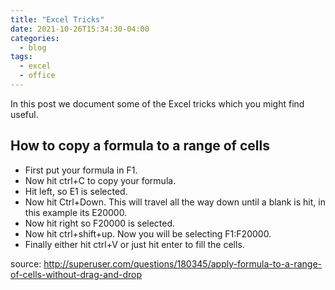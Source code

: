 ```yaml
---
title: "Excel Tricks"
date: 2021-10-26T15:34:30-04:00
categories:
  - blog
tags:
  - excel
  - office
---
```

In this post we document some of the Excel tricks which you might find useful.  

## How to copy a formula to a range of cells
- First put your formula in F1.
- Now hit ctrl+C to copy your formula.
- Hit left, so E1 is selected.
- Now hit Ctrl+Down. This will travel all the way down until a blank is hit, in this example its E20000.
- Now hit right so F20000 is selected.
- Now hit ctrl+shift+up. Now you will be selecting F1:F20000.
- Finally either hit ctrl+V or just hit enter to fill the cells.  

source: http://superuser.com/questions/180345/apply-formula-to-a-range-of-cells-without-drag-and-drop  
